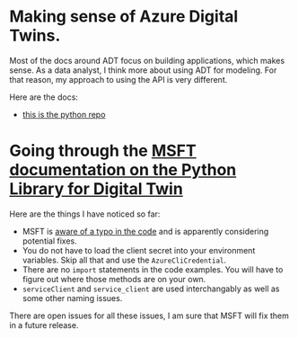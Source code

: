 # Making sense of Azure Digital Twins. 

Most of the docs around ADT focus on building applications, which makes sense. As a data analyst, I think more about using ADT for modeling. For that reason, my approach to using the API is very different. 

Here are the docs:
* [this is the python repo](https://github.com/Azure/azure-sdk-for-python/tree/4559e19e2f3146a49f1eba1706bb798071f4a1f5/sdk/digitaltwins/azure-digitaltwins-core)

# Going through the [MSFT documentation on the Python Library for Digital Twin](https://docs.microsoft.com/en-us/python/api/overview/azure/digitaltwins-core-readme-pre?view=azure-python&source=docs)

Here are the things I have noticed so far:
* MSFT is [aware of a typo in the code](https://github.com/Azure/azure-sdk-for-python/issues/14918) and is apparently considering potential fixes. 
* You do not have to load the client secret into your environment variables. Skip all that and use the `AzureCliCredential`. 
* There are no `import` statements in the code examples. You will have to figure out where those methods are on your own. 
* `serviceClient` and `service_client` are used interchangably as well as some other naming issues. 

There are open issues for all these issues, I am sure that MSFT will fix them in a future release. 


